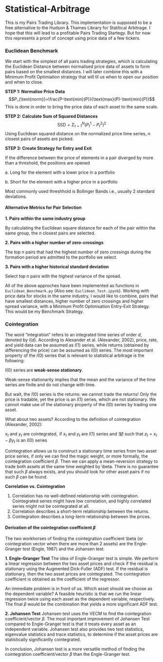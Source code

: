 # Statistical-Arbitrage

This is my Pairs Trading Library. This implementation is supposed to be a free alternative to the Hudson & Thames Library for Statitical Arbitrage. I hope that this will lead to a profitable Pairs Trading Startegy. But for now this represents a proof of concept using price data of a few tickers. 

### Euclidean Benchmark
We start with the simplest of all pairs trading strategies, which is calculating the Euclidean Distance between normalised price data of assets to form pairs based on the smallest distances. I will later combine this with a Minimum Profit Optimiation strategy that will tll us when to open our position and when to close. 

**STEP 1: Normalise Price Data**
$$P_{\text{norm}}=\frac{P-\text{min}(P)}{\text{max}(P)-\text{min}(P)}$$
This is done in order to bring the price data of each asset to the same scale. 

**STEP 2: Calculate Sum of Squared Distances**
$$\text{SSD}=\Sigma_{t=1}^{N}{(P_{t}^{1}-P_{t}^{2})^{2}}$$
Using Euclidean squared distance on the normalized price time series, $n$ closest pairs of assets are picked.

**STEP 3: Create Strategy for Entry and Exit**

If the difference between the price of elements in a pair diverged by more than a threshold, the positions are opened

a. Long for the element with a lower price in a portfolio

b. Short for the element with a higher price in a portfolio

Most commonly used threshhold is Bollinger Bands i.e., usually 2 standard deviations.

#### Alternative Metrics for Pair Selection
**1. Pairs within the same industry group**

By calculating the Euclidean square distance for each of the pair within the same group, the $n$ closest pairs are selected.

**2. Pairs with a higher number of zero-crossings**

The top $n$ pairs that had the highest number of zero crossings during the formation period are admitted to the portfolio we select.

**3. Pairs with a higher historical standard deviation**

Select top $n$ pairs with the highest variance of the spread.

All of the above approches have been implemented as functions in ```Euclidean_Benchmark.py``` (Also see: ```Euclidean_Test.ipynb```). Working with price data for stocks in the same industry, I would like to combine, pairs that have smallest distances, higher number of zero crossings and higher spread variance, with a Minimum Profit Optimisation Entry-Exit Strategy. This would be my Benchmark Strategy.

### Cointegration
The word “integration” refers to an integrated time series of order $d$, denoted by $I(d)$. According to Alexander et al. (Alexander, 2002), price, rate, and yield data can be assumed as $I(1)$ series, while returns (obtained by differencing the price) can be assumed as $I(0)$ series. The most important property of the $I(0)$ series that is relevant to statistical arbitrage is the following:

$I(0)$ series are **weak-sense stationary**.

Weak-sense stationarity implies that the mean and the variance of the time series are finite and do not change with time.

But wait, the $I(0)$ series is the returns: we cannot trade the returns! Only the price is tradable, yet the price is an $I(1)$ series, which are not stationary. We cannot make use of the stationary property of the $I(0)$ series by trading one asset.

What about two assets? According to the definition of cointegration (Alexander, 2002):

$x_{t} \text{ and } y_{t} \text{ are cointegrated}, \text{ if } x_{t} \text{ and } y_{t} \text{ are } I(1) \text{ series and }\exists \beta \text{ such that }z_{t} = x_{t} - \beta y_{t} \text{ is an }I(0) \text{ series}$

Cointegration allows us to construct a stationary time series from two asset price series, if only we can find the magic weight, or more formally, the cointegration coefficient $\beta$. Then we can apply a mean-reversion strategy to trade both assets at the same time weighted by \beta. There is no guarantee that such $\beta$ always exists, and you should look for other asset pairs if no such $\beta$ can be found.

**Correlation vs. Cointegration**
1. Correlation has no well-defined relationship with cointegration. Cointegrated series might have low correlation, and highly correlated series might not be cointegrated at all.
2. Correlation describes a short-term relationship between the returns.
3. Cointegration describes a long-term relationship between the prices.

#### Derivation of the cointegration coefficient $\beta$
The two workhorses of finding the cointegration coefficient \beta (or cointegration vector when there are more than 2 assets) are the Engle-Granger test (Engle, 1987) and the Johansen test.

**1. Engle-Granger Test**
The idea of Engle-Granger test is simple. We perform a linear regression between the two asset prices and check if the residual is stationary using the Augmented Dick-Fuller (ADF) test. If the residual is stationary, then the two asset prices are cointegrated. The cointegration coefficient is obtained as the coefficient of the regressor.

An immediate problem is in front of us. Which asset should we choose as the dependent variable? A feasible heuristic is that we run the linear regression twice using each asset as the dependent variable, respectively. The final $\beta$ would be the combination that yields a more significant ADF test.

**2. Johansen Test**
Johansen test uses the VECM to find the cointegration coefficient/vector $\beta$. The most important improvement of Johansen Test compared to Engle-Granger test is that it treats every asset as an independent variable. Johansen test also provides two test statistics, eigenvalue statistics and trace statistics, to determine if the asset prices are statistically significantly cointegrated.

In conclusion, Johansen test is a more versatile method of finding the cointegration coefficient/vector $\beta$ than the Engle-Granger test.
